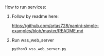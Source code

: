 How to run services:

1. Follow by readme here:
    
    https://github.com/artas728/panini-simple-examples/blob/master/README.md

2. Run wss_web_server

   `python3 wss_web_server.py`

